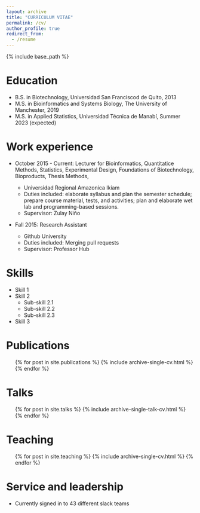 ```yaml
---
layout: archive
title: "CURRICULUM VITAE"
permalink: /cv/
author_profile: true
redirect_from:
  - /resume
---
```


{% include base_path %}

Education
======
* B.S. in Biotechnology, Universidad San Franciscod de Quito, 2013
* M.S. in Bioinformatics and Systems Biology, The University of Manchester, 2019
* M.S. in Applied Statistics, Universidad Técnica de Manabí, Summer 2023 (expected)

Work experience
======
* October 2015 - Current: Lecturer for Bioinformatics, Quantitatice Methods, Statistics, Experimental Design, Foundations of Biotechnology, Bioproducts, Thesis Methods, 
  * Universidad Regional Amazonica Ikiam
  * Duties included: elaborate syllabus and plan the semester schedule; prepare course material, tests, and activities; plan and elaborate wet lab and programming-based sessions. 
  * Supervisor: Zulay Niño

* Fall 2015: Research Assistant
  * Github University
  * Duties included: Merging pull requests
  * Supervisor: Professor Hub
  
Skills
======
* Skill 1
* Skill 2
  * Sub-skill 2.1
  * Sub-skill 2.2
  * Sub-skill 2.3
* Skill 3

Publications
======
  <ul>{% for post in site.publications %}
    {% include archive-single-cv.html %}
  {% endfor %}</ul>
  
Talks
======
  <ul>{% for post in site.talks %}
    {% include archive-single-talk-cv.html %}
  {% endfor %}</ul>
  
Teaching
======
  <ul>{% for post in site.teaching %}
    {% include archive-single-cv.html %}
  {% endfor %}</ul>
  
Service and leadership
======
* Currently signed in to 43 different slack teams
